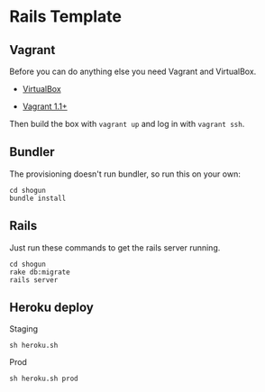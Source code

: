 Rails Template
===

Vagrant
---

Before you can do anything else you need Vagrant and VirtualBox.

* [VirtualBox](https://www.virtualbox.org)

* [Vagrant 1.1+](http://vagrantup.com)

Then build the box with `vagrant up` and log in with `vagrant ssh`.


Bundler
---

The provisioning doesn't run bundler, so run this on your own:

```
cd shogun
bundle install
```


Rails
---

Just run these commands to get the rails server running.

```
cd shogun
rake db:migrate
rails server
```


Heroku deploy
---

Staging

    sh heroku.sh

Prod

    sh heroku.sh prod

